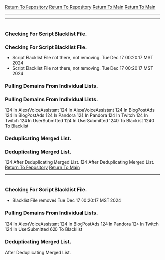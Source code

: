 [Return To Repository](https://github.com/DigitalWarrior/piholeparser/)
[Return To Repository](https://github.com/DigitalWarrior/piholeparser/)
[Return To Main](https://github.com/DigitalWarrior/piholeparser/blob/master/RecentRunLogs/Mainlog.md)
[Return To Main](https://github.com/DigitalWarrior/piholeparser/blob/master/RecentRunLogs/Mainlog.md)
____________________________________
____________________________________
# 
# 
### Checking For Script Blacklist File.
### Checking For Script Blacklist File.
* Script Blacklist File not there, not removing. Tue Dec 17 00:20:17 MST 2024
* Script Blacklist File not there, not removing. Tue Dec 17 00:20:17 MST 2024
### Pulling Domains From Individual Lists.
### Pulling Domains From Individual Lists.
124 In AlexaVoiceAssistant
124 In AlexaVoiceAssistant
124 In BlogPostAds
124 In BlogPostAds
124 In Pandora
124 In Pandora
124 In Twitch
124 In Twitch
124 In UserSubmitted
124 In UserSubmitted
1240 To Blacklist
1240 To Blacklist
### Deduplicating Merged List.
### Deduplicating Merged List.
124 After Deduplicating Merged List.
124 After Deduplicating Merged List.
[Return To Repository](https://github.com/DigitalWarrior/piholeparser/)
[Return To Main](https://github.com/DigitalWarrior/piholeparser/blob/master/RecentRunLogs/Mainlog.md)
____________________________________
# 
### Checking For Script Blacklist File.
* Blacklist File removed Tue Dec 17 00:20:17 MST 2024
### Pulling Domains From Individual Lists.
124 In AlexaVoiceAssistant
124 In BlogPostAds
124 In Pandora
124 In Twitch
124 In UserSubmitted
620 To Blacklist
### Deduplicating Merged List.
 After Deduplicating Merged List.

